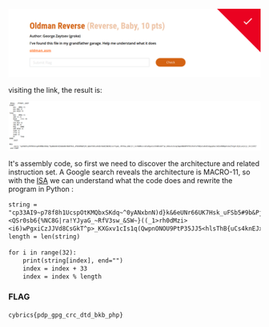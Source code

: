 
![Oldman_Reverse_0](https://github.com/Apollo3000/CTF_Writeup/blob/master/2019/CyBRICS%20CTF%20Quals%202019/img/Oldman_Reverse_0.png)

visiting the link, the result is:

![Oldman_Reverse_1](img/Oldman_Reverse_1.png)

It's assembly code, so first we need to discover the architecture and related instruction set. A Google search reveals the architecture is MACRO-11, so with the [ISA](www.dmv.net/dec/pdf/macro.pdf) we can understand what the code does and rewrite the program in Python :

``` index = 0
string = "cp33AI9~p78f8h1UcspOtKMQbxSKdq~^0yANxbnN)d}k&6eUNr66UK7Hsk_uFSb5#9b&PjV5_8phe7C#CLc#<QSr0sb6{%NC8G|ra!YJyaG_~RfV3sw_&SW~}((_1>rh0dMzi><i6)wPgxiCzJJVd8CsGkT^p>_KXGxv1cIs1q(QwpnONOU9PtP35JJ5<hlsThB{uCs4knEJxGgzpI&u)1d{4<098KpXrLko{Tn{gY<|EjH_ez{z)j)_3t(|13Y}"
length = len(string)

for i in range(32):
    print(string[index], end="")
    index = index + 33
    index = index % length 
 ```

### FLAG
```cybrics{pdp_gpg_crc_dtd_bkb_php}```

